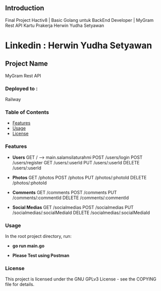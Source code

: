 ## Introduction

 Final Project Hactiv8 | Basic Golang untuk BackEnd Developer | MyGram Rest API
 Kartu Prakerja Herwin Yudha Setyawan
 
 # Linkedin : Herwin Yudha Setyawan

## Project Name

MyGram Rest API

### Deployed to :

Railway

### Table of Contents
- [Features](#features)
- [Usage](#usage)
- [License](#license)

### Features
- **Users**
GET    /  --> main.salamsilaturahmi
POST   /users/login
POST   /users/register
GET    /users/:userId
PUT    /users/:userId
DELETE /users/:userId

- **Photos**
GET    /photos
POST   /photos
PUT    /photos/:photoId
DELETE /photos/:photoId

- **Comments**
GET    /comments
POST   /comments
PUT    /comments/:commentId
DELETE /comments/:commentId

- **Social Medias**
GET    /socialmedias
POST   /socialmedias
PUT    /socialmedias/:socialMediaId
DELETE /socialmedias/:socialMediaId

### Usage
In the root project directory, run:

- **go run main.go**

- **Please Test using Postman**

### License
This project is licensed under the GNU GPLv3 License - see the COPYING file for details.
